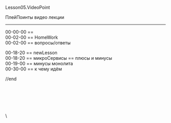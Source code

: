 ﻿
Lesson05.VideoPoint

ПлейПоинты видео лекции

---
00-00-00 ==   
00-02-00 == HomeWork   
00-02-00 == вопросы/ответы  

00-18-20 == newLesson  
00-18-20 == микроСервисы == плюсы и минусы  
00-19-00 == минусы монолита  
00-30-00 == к чему идём  








//end  

















\
\
\
\
\
\
